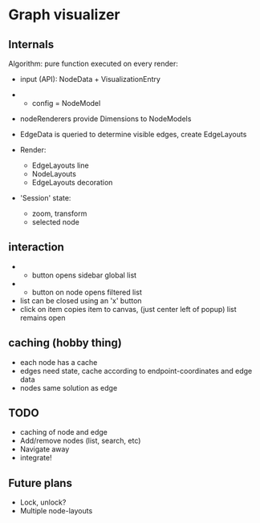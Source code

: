# Graph visualizer

## Internals

Algorithm: pure function executed on every render:
- input (API): NodeData + VisualizationEntry
- + config = NodeModel
- nodeRenderers provide Dimensions to NodeModels
- EdgeData is queried to determine visible edges, create EdgeLayouts
- Render:
  - EdgeLayouts line
  - NodeLayouts
  - EdgeLayouts decoration

- 'Session' state:
  - zoom, transform
  - selected node

## interaction

- + button opens sidebar global list
- + button on node opens filtered list
- list can be closed using an 'x' button
- click on item copies item to canvas, (just center left of popup) list remains open

## caching (hobby thing)

- each node has a cache
- edges need state, cache according to endpoint-coordinates and edge data
- nodes same solution as edge

## TODO

- caching of node and edge
- Add/remove nodes (list, search, etc)
- Navigate away
- integrate!

## Future plans
- Lock, unlock?
- Multiple node-layouts
